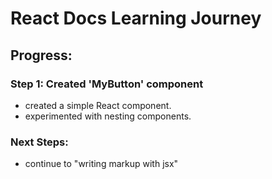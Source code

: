 # React Docs Learning Journey

## Progress:

### Step 1: Created 'MyButton' component

- created a simple React component.
- experimented with nesting components.

### Next Steps:

- continue to "writing markup with jsx"
